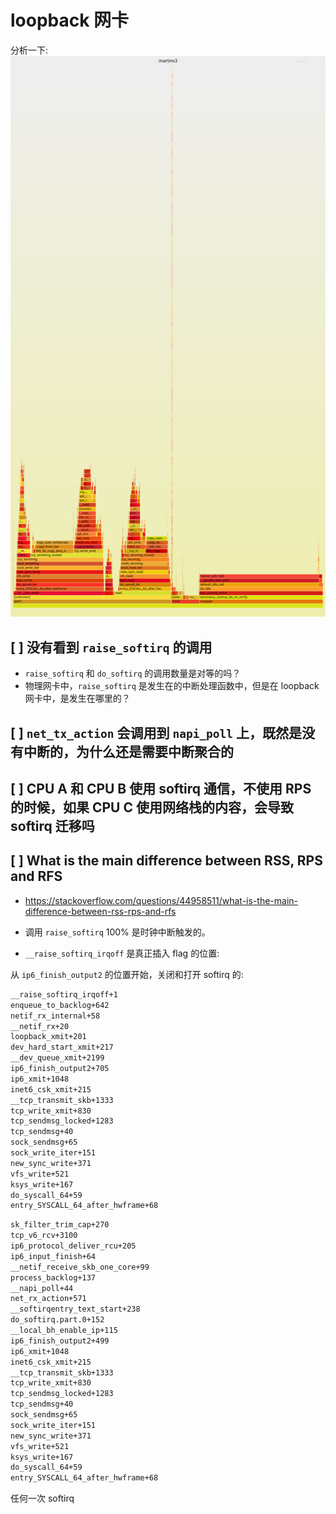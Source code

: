 # loopback 网卡

分析一下:
![](./img/iperf.svg)

## [ ] 没有看到 `raise_softirq` 的调用
- `raise_softirq` 和 `do_softirq` 的调用数量是对等的吗？
- 物理网卡中，`raise_softirq` 是发生在的中断处理函数中，但是在 loopback 网卡中，是发生在哪里的？

## [ ] `net_tx_action` 会调用到 `napi_poll` 上，既然是没有中断的，为什么还是需要中断聚合的

## [ ] CPU A 和 CPU B 使用 softirq 通信，不使用 RPS 的时候，如果 CPU C 使用网络栈的内容，会导致 softirq 迁移吗

## [ ] What is the main difference between RSS, RPS and RFS
- https://stackoverflow.com/questions/44958511/what-is-the-main-difference-between-rss-rps-and-rfs

- 调用 `raise_softirq` 100% 是时钟中断触发的。
- `__raise_softirq_irqoff` 是真正插入 flag 的位置:

从 `ip6_finish_output2` 的位置开始，关闭和打开 softirq 的:

```txt
__raise_softirq_irqoff+1
enqueue_to_backlog+642
netif_rx_internal+58
__netif_rx+20
loopback_xmit+201
dev_hard_start_xmit+217
__dev_queue_xmit+2199
ip6_finish_output2+705
ip6_xmit+1048
inet6_csk_xmit+215
__tcp_transmit_skb+1333
tcp_write_xmit+830
tcp_sendmsg_locked+1283
tcp_sendmsg+40
sock_sendmsg+65
sock_write_iter+151
new_sync_write+371
vfs_write+521
ksys_write+167
do_syscall_64+59
entry_SYSCALL_64_after_hwframe+68
```

```txt
sk_filter_trim_cap+270
tcp_v6_rcv+3100
ip6_protocol_deliver_rcu+205
ip6_input_finish+64
__netif_receive_skb_one_core+99
process_backlog+137
__napi_poll+44
net_rx_action+571
__softirqentry_text_start+238
do_softirq.part.0+152
__local_bh_enable_ip+115
ip6_finish_output2+499
ip6_xmit+1048
inet6_csk_xmit+215
__tcp_transmit_skb+1333
tcp_write_xmit+830
tcp_sendmsg_locked+1283
tcp_sendmsg+40
sock_sendmsg+65
sock_write_iter+151
new_sync_write+371
vfs_write+521
ksys_write+167
do_syscall_64+59
entry_SYSCALL_64_after_hwframe+68
```

任何一次 softirq
